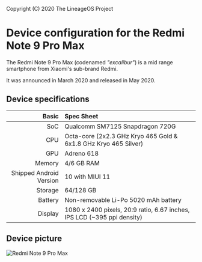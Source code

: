 Copyright (C) 2020 The LineageOS Project

Device configuration for the Redmi Note 9 Pro Max
============================================

The Redmi Note 9 Pro Max (codenamed _"excalibur"_) is a mid range smartphone from Xiaomi's sub-brand Redmi.

It was announced in March 2020 and released in May 2020.

## Device specifications

Basic   | Spec Sheet
-------:|:-------------------------
SoC     | Qualcomm SM7125 Snapdragon 720G
CPU     | Octa-core (2x2.3 GHz Kryo 465 Gold & 6x1.8 GHz Kryo 465 Silver)
GPU     | Adreno 618
Memory  | 4/6 GB RAM
Shipped Android Version | 10 with MIUI 11
Storage | 64/128 GB
Battery | Non-removable Li-Po 5020 mAh battery
Display | 1080 x 2400 pixels, 20:9 ratio, 6.67 inches, IPS LCD (~395 ppi density)

## Device picture

![Redmi Note 9 Pro Max](https://cdn-files.kimovil.com/default/0004/36/thumb_335739_default_big.jpeg "Redmi Note 9 Pro Max")
